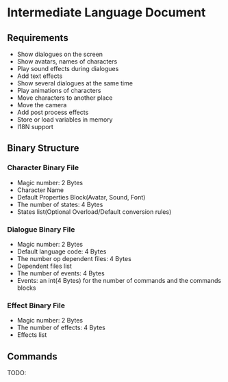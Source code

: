 # Intermediate Language Document
## Requirements
- Show dialogues on the screen
- Show avatars, names of characters
- Play sound effects during dialogues
- Add text effects
- Show several dialogues at the same time
- Play animations of characters
- Move characters to another place
- Move the camera
- Add post process effects
- Store or load variables in memory
- I18N support

## Binary Structure
### Character Binary File
- Magic number: 2 Bytes
- Character Name
- Default Properties Block(Avatar, Sound, Font)
- The number of states: 4 Bytes
- States list(Optional Overload/Default conversion rules)

### Dialogue Binary File
- Magic number: 2 Bytes
- Default language code: 4 Bytes
- The number op dependent files: 4 Bytes
- Dependent files list
- The number of events: 4 Bytes
- Events: an int(4 Bytes) for the number of commands and the commands blocks

### Effect Binary File
- Magic number: 2 Bytes
- The number of effects: 4 Bytes
- Effects list

## Commands
TODO:
